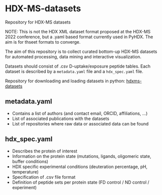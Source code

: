 # HDX-MS-datasets
Repository for HDX-MS datasets

NOTE: This is not the HDX XML dataset format proposed at the HDX-MS 2022 conference, but a .yaml based format currently used in PyHDX. 
The aim is for thseet formats to converge.

The aim of this repository is to collect curated bottom-up HDX-MS datasets for automated
processing, data mining and interactive visualization.

Datasets should consist of .csv D-uptake/exposure peptide tables. Each dataset is described by
a `metadata.yaml` file and a `hdx_spec.yaml` file. 

Repository for downloading and loading datasets in python: [hdxms-datasets](https://github.com/Jhsmit/hdxms-datasets)

metadata.yaml
-------------

- Contains a list of authors (and contact email, ORCID, affiliations, ...)
- List of associated publications with the datasets
- List of repositories where raw data or associated data can be found

hdx_spec.yaml
--------------------

- Describes the protein of interest 
- Information on the protein state (mutations, ligands, oligomeric state, buffer conditions)
- HDX specific experimental conditions (deuteration percentage, pH, temperature)
- Specification of .csv file format
- Definition of peptide sets per protein state (FD control / ND control / experiment)


